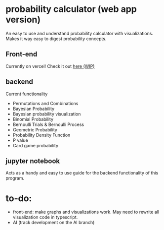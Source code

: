 # probability calculator (web app version)
An easy to use and understand probability calculator with visualizations. Makes it way easy to digest probability concepts. 

## Front-end
Currently on vercel! Check it out [here (WIP)](https://v0-prob-calc-version-1-1.vercel.app/)

## backend
Current functionality
* Permutations and Combinations
* Bayesian Probability
* Bayesian probability visualization
* Binomial Probability
* Bernoulli Trials & Bernoulli Process
* Geometric Probability
* Probability Density Function
* P value
* Card game probability
   
## jupyter notebook
Acts as a handy and easy to use guide for the backend functionality of this program.

# to-do:
* front-end: make graphs and visualizations work. May need to rewrite all visualization code in typescript. 
* AI (track development on the AI branch)

